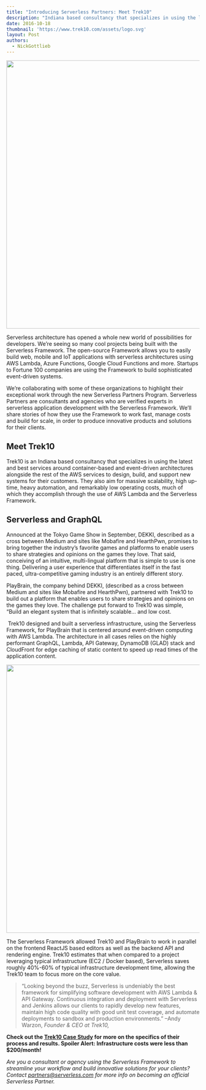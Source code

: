 ```yaml
---
title: "Introducing Serverless Partners: Meet Trek10"
description: "Indiana based consultancy that specializes in using the latest services around container-based & event-driven architectures"
date: 2016-10-18
thumbnail: 'https://www.trek10.com/assets/logo.svg'
layout: Post
authors:
  - NickGottlieb
---
```


<img width="700px" class="center" src="https://www.trek10.com/assets/logo.svg">

Serverless architecture has opened a whole new world of possibilities for developers. We’re seeing so many cool projects being built with the Serverless Framework. The open-source Framework allows you to easily build web, mobile and IoT applications with serverless architectures using AWS Lambda, Azure Functions, Google Cloud Functions and more. Startups to Fortune 100 companies are using the Framework to build sophisticated event-driven systems.

We’re collaborating with some of these organizations to highlight their exceptional work through the new Serverless Partners Program. Serverless Partners are consultants and agencies who are verified experts in serverless application development with the Serverless Framework. We’ll share stories of how they use the Framework to work fast, manage costs and build for scale, in order to produce innovative products and solutions for their clients. 

## Meet Trek10

Trek10 is an Indiana based consultancy that specializes in using the latest and best services around container-based and event-driven architectures alongside the rest of the AWS services to design, build, and support new systems for their customers. They also aim for massive scalability, high up-time, heavy automation, and remarkably low operating costs, much of which they accomplish through the use of AWS Lambda and the Serverless Framework.


## Serverless and GraphQL

Announced at the Tokyo Game Show in September, DEKKI, described as a cross between Medium and sites like Mobafire and HearthPwn, promises to bring together the industry’s favorite games and platforms to enable users to share strategies and opinions on the games they love. That said, conceiving of an intuitive, multi-lingual platform that is simple to use is one thing. Delivering a user experience that differentiates itself in the fast paced, ultra-competitive gaming industry is an entirely different story.

PlayBrain, the company behind DEKKI, (described as a cross between Medium and sites like Mobafire and HearthPwn), partnered with Trek10 to build out a platform that enables users to share strategies and opinions on the games they love. The challenge put forward to Trek10 was simple, “Build an elegant system that is infinitely scalable… and low cost.

 Trek10 designed and built a serverless infrastructure, using the Serverless Framework, for PlayBrain that is centered around event-driven computing with AWS Lambda. The architecture in all cases relies on the highly performant GraphQL, Lambda, API Gateway, DynamoDB (GLAD) stack and CloudFront for edge caching of static content to speed up read times of the application content.

<img width="700px" class="center" src="https://s3-us-west-2.amazonaws.com/assets.site.serverless.com/partners/DEKKI-infrastructure.png">

The Serverless Framework allowed Trek10 and PlayBrain to work in parallel on the frontend ReactJS based editors as well as the backend API and rendering engine. Trek10 estimates that when compared to a project leveraging typical infrastructure (EC2 / Docker based), Serverless saves roughly 40%-60% of typical infrastructure development time, allowing the Trek10 team to focus more on the core value.

>“Looking beyond the buzz, Serverless is undeniably the best framework for simplifying software development with AWS Lambda & API Gateway. Continuous integration and deployment with Serverless and Jenkins allows our clients to rapidly develop new features, maintain high code quality with good unit test coverage, and automate deployments to sandbox and production environments.” –Andy Warzon, _Founder & CEO at Trek10,_

**Check out the [Trek10 Case Study](https://serverless.com/learn/graphql-and-serverless/) for more on the specifics of their process and results. Spoiler Alert: Infrastructure costs were less than $200/month!**

_Are you a consultant or agency using the Serverless Framework to streamline your workflow and build innovative solutions for your clients? Contact partners@serverless.com for more info on becoming an official Serverless Partner._
